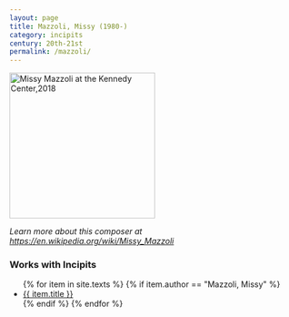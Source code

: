 ```yaml
---
layout: page
title: Mazzoli, Missy (1980-)
category: incipits
century: 20th-21st
permalink: /mazzoli/
---
```

<a title="Ser_Amantio_di_Nicolao, CC BY-SA 3.0 &lt;https://creativecommons.org/licenses/by-sa/3.0&gt;, via Wikimedia Commons" href="https://commons.wikimedia.org/wiki/File:Missy_Mazzoli_at_the_Kennedy_Center,2018.jpg"><img width="256" alt="Missy Mazzoli at the Kennedy Center,2018" src="https://upload.wikimedia.org/wikipedia/commons/thumb/b/be/Missy_Mazzoli_at_the_Kennedy_Center%2C2018.jpg/256px-Missy_Mazzoli_at_the_Kennedy_Center%2C2018.jpg"></a>

*Learn more about this composer at <a href="https://en.wikipedia.org/wiki/Missy_Mazzoli" target="_blank">https://en.wikipedia.org/wiki/Missy_Mazzoli</a>*
<br/>


### Works with Incipits
<ul class="texts">
    {% for item in site.texts %}
      {% if item.author == "Mazzoli, Missy" %}
          <li class="text-title">
          <a href="{{ site.baseurl }}{{ item.url }}">
        {{ item.title }}
              </a>
    </li>
      {% endif %}
    {% endfor %}
</ul>
